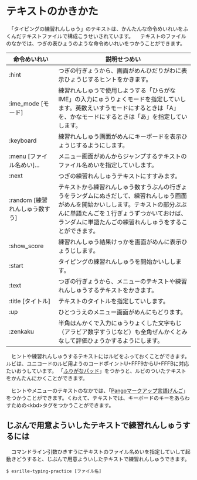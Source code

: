 # テキストのかきかた

　「タイピングの￹練習￺れんしゅう￻」のテキストは、かんたんな￹命令￺めいれい￻をふくんだテキストファイルで￹構成￺こうせい￻されています。
　テキストのファイルのなかでは、つぎの￹表￺ひょう￻のような￹命令￺めいれい￻をつかうことができます。

￹命令￺めいれい￻ | ￹説明￺せつめい￻
---|---
:hint | つぎの￹行￺ぎょう￻から、￹画面￺がめん￻ひだりがわに￹表示￺ひょうじ￻するヒントをかきます。
:ime_mode [モード] | ￹練習￺れんしゅう￻で￹使用￺しよう￻する「ひらがなIME」の￹入力￺にゅうりょく￻モードを￹指定￺してい￻します。￹英数￺えいすう￻モードにするときは「A」を、かなモードにするときは「あ」を￹指定￺してい￻します。
:keyboard | ￹練習￺れんしゅう￻￹画面￺がめん￻にキーボードを￹表示￺ひょうじ￻するようにします。
:menu [ファイル￹名￺めい￻]... | メニュー￹画面￺がめん￻からジャンプするテキストのファイル￹名￺めい￻を￹指定￺してい￻します。
:next | つぎの￹練習￺れんしゅう￻テキストにすすみます。
:random [￹練習￺れんしゅう￻￹数￺すう￻] | テキストから￹練習￺れんしゅう￻￹数￺すう￻ぶんの￹行￺ぎょう￻をランダムにぬきだして、￹練習￺れんしゅう￻￹画面￺がめん￻を￹開始￺かいし￻します。テキストの￹部分￺ぶぶん￻に￹単語￺たんご￻を１￹行￺ぎょう￻ずつかいておけば、ランダムに￹単語￺たんご￻の￹練習￺れんしゅう￻をすることができます。
:show_score | ￹練習￺れんしゅう￻￹結果￺けっか￻を￹画面￺がめん￻に￹表示￺ひょうじ￻します。
:start | タイピングの￹練習￺れんしゅう￻を￹開始￺かいし￻します。
:text | つぎの￹行￺ぎょう￻から、メニューのテキストや￹練習￺れんしゅう￻するテキストをかきます。
:title [タイトル] | テキストのタイトルを￹指定￺してい￻します。
:up | ひとつうえのメニュー￹画面￺がめん￻にもどります。
:zenkaku | ￹半角￺はんかく￻で￹入力￺にゅうりょく￻した￹文字￺もじ￻（アラビア￹数字￺すうじ￻など）も￹全角￺ぜんかく￻とみなして￹評価￺ひょうか￻するようにします。

　ヒントや￹練習￺れんしゅう￻するテキストにはルビをふっておくことができます。
ルビは、ユニコードのルビ￹用￺よう￻のコードポイントU+FFF9からU+FFFBに￹対応￺たいおう￻しています。
「[ふりがなパッド](https://github.com/esrille/furiganapad)」をつかうと、ルビのついたテキストをかんたんにかくことができます。

　ヒントやメニューのテキストのなかでは、「[Pangoマークアップ￹言語￺げんご￻](https://developer.gnome.org/pygtk/stable/pango-markup-language.html)」をつかうことができます。くわえて、テキストでは、キーボードのキーをあらわすための&lt;kbd&gt;タグをつかうことができます。

## じぶんで￹用意￺ようい￻したテキストで￹練習￺れんしゅう￻するには

　コマンドライン￹引数￺ひきすう￻にテキストのファイル￹名￺めい￻を￹指定￺してい￻して￹起動￺きどう￻すると、じぶんで￹用意￺ようい￻したテキストで￹練習￺れんしゅう￻できます。

```
$ esrille-typing-practice [ファイル名]
```
